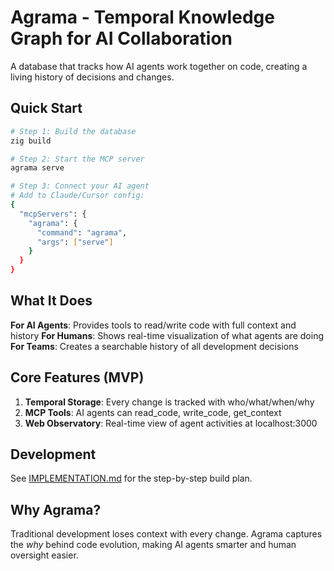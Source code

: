 # Agrama - Temporal Knowledge Graph for AI Collaboration

A database that tracks how AI agents work together on code, creating a living history of decisions and changes.

## Quick Start

```bash
# Step 1: Build the database
zig build

# Step 2: Start the MCP server  
agrama serve

# Step 3: Connect your AI agent
# Add to Claude/Cursor config:
{
  "mcpServers": {
    "agrama": {
      "command": "agrama",
      "args": ["serve"]
    }
  }
}
```

## What It Does

**For AI Agents**: Provides tools to read/write code with full context and history
**For Humans**: Shows real-time visualization of what agents are doing
**For Teams**: Creates a searchable history of all development decisions

## Core Features (MVP)

1. **Temporal Storage**: Every change is tracked with who/what/when/why
2. **MCP Tools**: AI agents can read_code, write_code, get_context
3. **Web Observatory**: Real-time view of agent activities at localhost:3000

## Development

See [IMPLEMENTATION.md](IMPLEMENTATION.md) for the step-by-step build plan.

## Why Agrama?

Traditional development loses context with every change. Agrama captures the *why* behind code evolution, making AI agents smarter and human oversight easier.